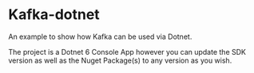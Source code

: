 # Kafka-dotnet

An example to show how Kafka can be used via Dotnet.

The project is a Dotnet 6 Console App however you can update the SDK version as well as the Nuget Package(s) to any version as you wish.
